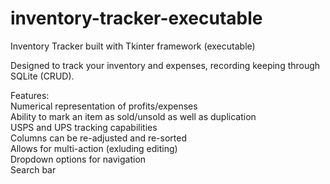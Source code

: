 # inventory-tracker-executable
Inventory Tracker built with Tkinter framework (executable) <br />

Designed to track your inventory and expenses, recording keeping through SQLite (CRUD). <br />

Features: <br /> 
Numerical representation of profits/expenses <br />
Ability to mark an item as sold/unsold as well as duplication <br />
USPS and UPS tracking capabilities <br />
Columns can be re-adjusted and re-sorted <br />
Allows for multi-action (exluding editing) <br />
Dropdown options for navigation <br />
Search bar  
